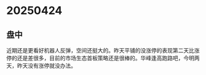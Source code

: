 # 20250424

## 盘中

近期还是更看好机器人反弹，空间还挺大的。昨天平铺的没涨停的表现第二天比涨停的还是差很多，目前的市场生态首板策略还是很棒的。华峰逢高跑路吧，今明两天，昨天没有涨停就没办法。
